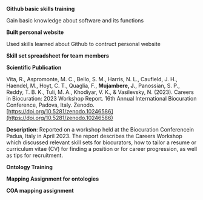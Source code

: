 __Github basic skills training__

Gain basic knowledge about software and its functions

__Built personal website__

Used skills learned about Github to contruct personal website

__Skill set spreadsheet for team members__

__Scientific Publication__

Vita, R., Aspromonte, M. C., Bello, S. M., Harris, N. L., Caufield, J. H., Haendel, M., Hoyt, C. T., Quaglia, F., **Mujambere, J.**, Panossian, S. P., Reddy, T. B. K., Tuli, M. A., Khodiyar, V. K., & Vasilevsky, N. (2023). Careers in Biocuration: 2023 Workshop Report. 16th Annual International Biocuration Conference, Padova, Italy. Zenodo. [https://doi.org/10.5281/zenodo.10246586](https://doi.org/10.5281/zenodo.10246586)

**Description**: Reported on a workshop held at the Biocuration Conferencein Padua, Italy in April 2023. The report describes the Careers Workshop which discussed relevant skill sets for biocurators, how to tailor a resume or curriculum vitae (CV) for finding a position or for career progression, as well as tips for recruitment.

__Ontology Training__

__Mapping Assignment for ontologies__

__COA mapping assignment__
